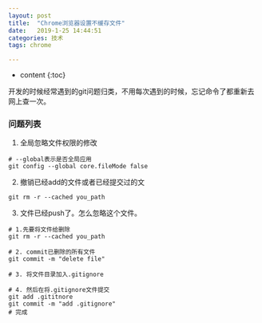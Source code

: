 ```yaml
---
layout: post
title:  "Chrome浏览器设置不缓存文件"
date:   2019-1-25 14:44:51
categories: 技术
tags: chrome

---
```

* content
{:toc}

开发的时候经常遇到的git问题归类，不用每次遇到的时候，忘记命令了都重新去网上查一次。





### 问题列表

1.  全局忽略文件权限的修改

```
# --global表示是否全局应用
git config --global core.fileMode false
```

2. 撤销已经add的文件或者已经提交过的文

```
git rm -r --cached you_path
```

3. 文件已经push了。怎么忽略这个文件。

```
# 1.先要将文件给删除
git rm -r --cached you_path

# 2. commit已删除的所有文件
git commit -m "delete file"

# 3. 将文件目录加入.gitignore

# 4. 然后在将.gitignore文件提交
git add .gititnore 
git commit -m "add .gitignore"
# 完成
```